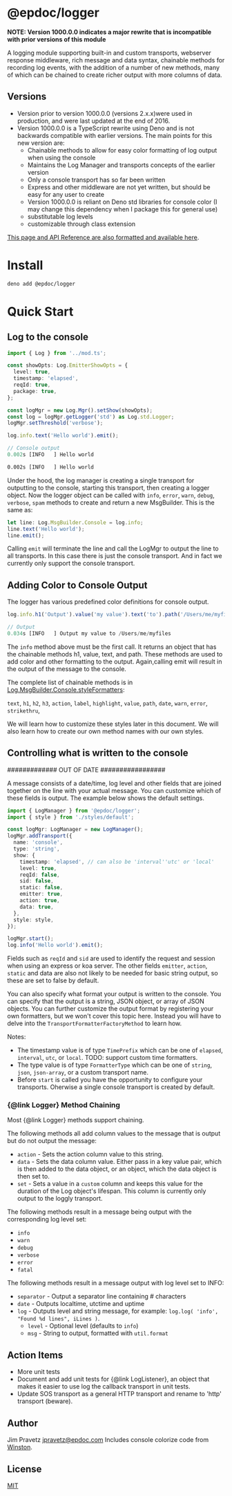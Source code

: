 # @epdoc/logger

**NOTE: Version 1000.0.0 indicates a major rewrite that is incompatible with prior versions of this module**

A logging module supporting built-in and custom transports, webserver response middleware, rich message and data syntax,
chainable methods for recording log events, with the addition of a number of new methods, many of which can be chained
to create richer output with more columns of data.

## Versions

- Version prior to version 1000.0.0 (versions 2.x.x)were used in production, and were last updated at the end of 2016.
- Version 1000.0.0 is a TypeScript rewrite using Deno and is not backwards compatible with earlier versions. The main
  points for this new version are:
  - Chainable methods to allow for easy color formatting of log output when using the console
  - Maintains the Log Manager and transports concepts of the earlier version
  - Only a console transport has so far been written
  - Express and other middleware are not yet written, but should be easy for any user to create
  - Version 1000.0.0 is reliant on Deno std libraries for console color (I may change this dependency when I package
    this for general use)
  - substitutable log levels
  - customizable through class extension

[This page and API Reference are also formatted and available here](http://jpravetz.github.io/epdoc-logger/out/index.html).

# Install

```bash
deno add @epdoc/logger
```

# Quick Start

## Log to the console

```typescript
import { Log } from '../mod.ts';

const showOpts: Log.EmitterShowOpts = {
  level: true,
  timestamp: 'elapsed',
  reqId: true,
  package: true,
};

const logMgr = new Log.Mgr().setShow(showOpts);
const log = logMgr.getLogger('std') as Log.std.Logger;
logMgr.setThreshold('verbose');

log.info.text('Hello world').emit();

// Console output
0.002s [INFO   ] Hello world
```

```txt
0.002s [INFO   ] Hello world
```

Under the hood, the log manager is creating a single transport for outputting to the console, starting this transport,
then creating a logger object. Now the logger object can be called with `info`, `error`, `warn`, `debug`, `verbose`,
`spam` methods to create and return a new MsgBuilder. This is the same as:

```typescript
let line: Log.MsgBuilder.Console = log.info;
line.text('Hello world');
line.emit();
```

Calling `emit` will terminate the line and call the LogMgr to output the line to all transports. In this case there is
just the console transport. And in fact we currently only support the console transport.

## Adding Color to Console Output

The logger has various predefined color definitions for console output.

```typescript
log.info.h1('Output').value('my value').text('to').path('/Users/me/myfiles').emit();

// Output
0.034s [INFO   ] Output my value to /Users/me/myfiles
```

The `info` method above must be the first call. It returns an object that has the chainable methods h1, value, text, and
path. These methods are used to add color and other formatting to the output. Again,calling emit will result in the
output of the message to the console.

The complete list of chainable methods is in [Log.MsgBuilder.Console.styleFormatters](./src/message/console.ts):

`text`, `h1`, `h2`, `h3`, `action`, `label`, `highlight`, `value`, `path`, `date`, `warn`, `error`, `strikethru`,

We will learn how to customize these styles later in this document. We will also learn how to create our own method
names with our own styles.

## Controlling what is written to the console

############# OUT OF DATE #################

A message consists of a date/time, log level and other fields that are joined together on the line with your actual
message. You can customize which of these fields is output. The example below shows the default settings.

```typescript
import { LogManager } from '@epdoc/logger';
import { style } from './styles/default';

const logMgr: LogManager = new LogManager();
logMgr.addTransport({
  name: 'console',
  type: 'string',
  show: {
    timestamp: 'elapsed', // can also be 'interval''utc' or 'local'
    level: true,
    reqId: false,
    sid: false,
    static: false,
    emitter: true,
    action: true,
    data: true,
  },
  style: style,
});

logMgr.start();
log.info('Hello world').emit();
```

Fields such as `reqId` and `sid` are used to identify the request and session when using an express or koa server. The
other fields `emitter`, `action`, `static` and data are also not likely to be needed for basic string output, so these
are set to false by default.

You can also specify what format your output is written to the console. You can specify that the output is a string,
JSON object, or array of JSON objects. You can further customize the output format by registering your own formatters,
but we won't cover this topic here. Instead you will have to delve into the `TransportFormatterFactoryMethod` to learn
how.

Notes:

- The timestamp value is of type `TimePrefix` which can be one of `elapsed`, `interval`, `utc`, or `local`. TODO:
  support custom time formatters.
- The type value is of type `FormatterType` which can be one of `string`, `json`, `json-array`, or a custom transport
  name.
- Before `start` is called you have the opportunity to configure your transports. Oherwise a single console transport is
  created by default.

### {@link Logger} Method Chaining

Most {@link Logger} methods support chaining.

The following methods all add column values to the message that is output but do not output the message:

- `action` - Sets the action column value to this string.
- `data` - Sets the data column value. Either pass in a key value pair, which is then added to the data object, or an
  object, which the data object is then set to.
- `set` - Sets a value in a `custom` column and keeps this value for the duration of the Log object's lifespan. This
  column is currently only output to the loggly transport.

The following methods result in a message being output with the corresponding log level set:

- `info`
- `warn`
- `debug`
- `verbose`
- `error`
- `fatal`

The following methods result in a message output with log level set to INFO:

- `separator` - Output a separator line containing # characters
- `date` - Outputs localtime, utctime and uptime
- `log` - Outputs level and string message, for example: `log.log( 'info', "Found %d lines", iLines )`.
  - `level` - Optional level (defaults to `info`)
  - `msg` - String to output, formatted with `util.format`

## Action Items

- More unit tests
- Document and add unit tests for {@link LogListener}, an object that makes it easier to use log the callback transport
  in unit tests.
- Update SOS transport as a general HTTP transport and rename to 'http' transport (beware).

## Author

Jim Pravetz <jpravetz@epdoc.com> Includes console colorize code from [Winston](https://github.com/winstonjs/winston).

## License

[MIT](https://github.com/strongloop/express/blob/master/LICENSE)
